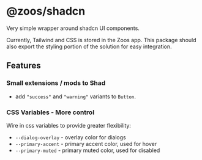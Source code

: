 # @zoos/shadcn

Very simple wrapper around shadcn UI components.

Currently, Tailwind and CSS is stored in the Zoos app. This package should also export the styling portion of the solution for easy integration.

## Features

### Small extensions / mods to Shad

- add `"success"` and `"warning"` variants to `Button`.

### CSS Variables - More control

Wire in css variables to provide greater flexibility:

- `--dialog-overlay` - overlay color for dialogs
- `--primary-accent` - primary accent color, used for hover
- `--primary-muted` - primary muted color, used for disabled

